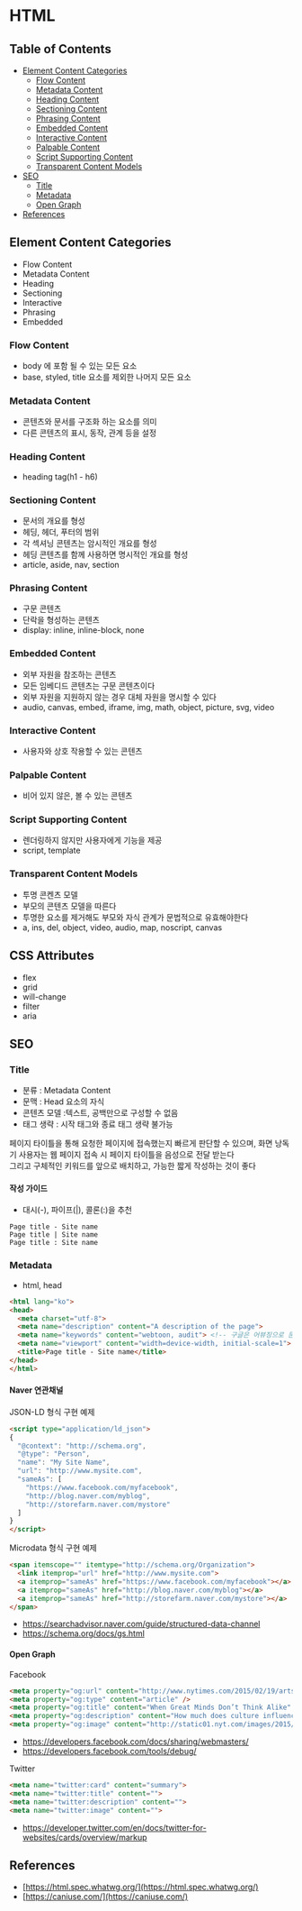 # HTML

## Table of Contents

- [Element Content Categories](#element-content-categories)
  - [Flow Content](#flow-content)
  - [Metadata Content](#metadata-content)
  - [Heading Content](#heading-content)
  - [Sectioning Content](#sectioning-content)
  - [Phrasing Content](#phrasing-content)
  - [Embedded Content](#embedded-content)
  - [Interactive Content](#interactive-content)
  - [Palpable Content](#palpable-content)
  - [Script Supporting Content](#script-supporting-content)
  - [Transparent Content Models](#transparent-content-models)
- [SEO](#seo)
  - [Title](#title)
  - [Metadata](#metadata)
  - [Open Graph](#open-graph)
- [References](#references)

## Element Content Categories

- Flow Content
- Metadata Content
- Heading
- Sectioning
- Interactive
- Phrasing
- Embedded

### Flow Content

- body 에 포함 될 수 있는 모든 요소  
- base, styled, title 요소를 제외한 나머지 모든 요소

### Metadata Content

- 콘텐츠와 문서를 구조화 하는 요소를 의미  
- 다른 콘텐츠의 표시, 동작, 관계 등을 설정

### Heading Content

- heading tag(h1 - h6)

### Sectioning Content

- 문서의 개요를 형성
- 헤딩, 헤더, 푸터의 범위
- 각 섹셔닝 콘텐츠는 암시적인 개요를 형성
- 헤딩 콘텐츠를 함께 사용하면 명시적인 개요를 형성
- article, aside, nav, section

### Phrasing Content

- 구문 콘텐츠
- 단락을 형성하는 콘텐츠
- display: inline, inline-block, none

### Embedded Content

- 외부 자원을 참조하는 콘텐츠
- 모든 임베디드 콘텐츠는 구문 콘텐츠이다
- 외부 자원을 지원하지 않는 경우 대체 자원을 명시할 수 있다
- audio, canvas, embed, iframe, img, math, object, picture, svg, video

### Interactive Content

- 사용자와 상호 작용할 수 있는 콘텐츠

### Palpable Content

- 비어 있지 않은, 볼 수 있는 콘텐츠

### Script Supporting Content

- 렌더링하지 않지만 사용자에게 기능을 제공
- script, template

### Transparent Content Models

- 투명 콘켄츠 모델
- 부모의 콘텐츠 모델을 따른다
- 투명한 요소를 제거해도 부모와 자식 관계가 문법적으로 유효해야한다
- a, ins, del, object, video, audio, map, noscript, canvas

## CSS Attributes

- flex
- grid
- will-change
- filter
- aria

## SEO

### Title

- 분류 : Metadata Content
- 문맥 : Head 요소의 자식
- 콘텐츠 모델 :텍스트, 공백만으로 구성할 수 없음
- 태그 생략 : 시작 태그와 종료 태그 생략 불가능

페이지 타이틀을 통해 요청한 페이지에 접속했는지 빠르게 판단할 수 있으며, 화면 낭독기 사용자는 웹 페이지 접속 시 페이지 타이틀을 음성으로 전달 받는다  
그리고 구체적인 키워드를 앞으로 배치하고, 가능한 짧게 작성하는 것이 좋다

#### 작성 가이드

- 대시(-), 파이프(|), 콜론(:)을 추천

```text
Page title - Site name
Page title | Site name
Page title : Site name
```

### Metadata

- html, head

```html
<html lang="ko">
<head>
  <meta charset="utf-8">
  <meta name="description" content="A description of the page">
  <meta name="keywords" content="webtoon, audit"> <!-- 구글은 어뷰징으로 문제로 인해 판단하지 않는다 -->
  <meta name="viewport" content="width=device-width, initial-scale=1">
  <title>Page title - Site name</title>
</head>
</html>
```

#### Naver 연관채널

JSON-LD 형식 구현 예제

```html
<script type="application/ld_json">
{
  "@context": "http://schema.org",
  "@type": "Person",
  "name": "My Site Name",
  "url": "http://www.mysite.com",
  "sameAs": [
    "https://www.facebook.com/myfacebook",
    "http://blog.naver.com/myblog",
    "http://storefarm.naver.com/mystore"
  ]
}
</script>
```

Microdata 형식 구현 예제

```html
<span itemscope="" itemtype="http://schema.org/Organization">
  <link itemprop="url" href="http://www.mysite.com">
  <a itemprop="sameAs" href="https://www.facebook.com/myfacebook"></a>
  <a itemprop="sameAs" href="http://blog.naver.com/myblog"></a>
  <a itemprop="sameAs" href="http://storefarm.naver.com/mystore"></a>
</span>
```

- https://searchadvisor.naver.com/guide/structured-data-channel
- https://schema.org/docs/gs.html

#### Open Graph

Facebook

```html
<meta property="og:url" content="http://www.nytimes.com/2015/02/19/arts/international/when-great-minds-dont-think-alike.html" />
<meta property="og:type" content="article" />
<meta property="og:title" content="When Great Minds Don’t Think Alike" />
<meta property="og:description" content="How much does culture influence creative thinking?" />
<meta property="og:image" content="http://static01.nyt.com/images/2015/02/19/arts/international/19iht-btnumbers19A/19iht-btnumbers19A-facebookJumbo-v2.jpg" />
```

- https://developers.facebook.com/docs/sharing/webmasters/
- https://developers.facebook.com/tools/debug/

Twitter

```html
<meta name="twitter:card" content="summary">
<meta name="twitter:title" content="">
<meta name="twitter:description" content="">
<meta name="twitter:image" content="">
```

- https://developer.twitter.com/en/docs/twitter-for-websites/cards/overview/markup

## References

- [https://html.spec.whatwg.org/](https://html.spec.whatwg.org/)
- [https://caniuse.com/](https://caniuse.com/)
